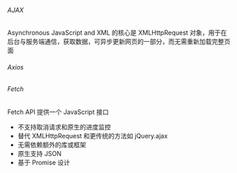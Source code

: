 ###### AJAX

Asynchronous JavaScript and XML 的核心是 XMLHttpRequest 对象，用于在后台与服务端通信，获取数据，可异步更新网页的一部分，而无需重新加载完整页面

###### Axios

###### Fetch

Fetch API 提供一个 JavaScript 接口

- 不支持取消请求和原生的进度监控
- 替代 XMLHttpRequest 和更传统的方法如 jQuery.ajax
- 无需依赖额外的库或框架
- 原生支持 JSON
- 基于 Promise 设计

